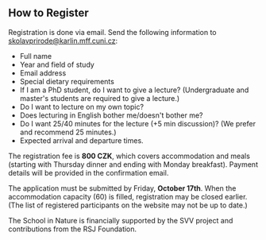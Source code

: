 
## How to Register

Registration is done via email. Send the following information to [skolavprirode@karlin.mff.cuni.cz](mailto:skolavprirode@karlin.mff.cuni.cz):

- Full name
- Year and field of study
- Email address
- Special dietary requirements
- If I am a PhD student, do I want to give a lecture? (Undergraduate and master's students are required to give a lecture.)
- Do I want to lecture on my own topic?
- Does lecturing in English bother me/doesn't bother me?
- Do I want 25/40 minutes for the lecture (+5 min discussion)? (We prefer and recommend 25 minutes.)
- Expected arrival and departure times.

The registration fee is <b>800 CZK</b>, which covers accommodation and meals (starting with Thursday dinner and ending with Monday breakfast). Payment details will be provided in the confirmation email.

The application must be submitted by Friday, <b>October&nbsp;17th</b>. When the accommodation capacity (60) is filled, registration may be closed earlier. (The list of registered participants on the website may not be up to date.)

The School in Nature is financially supported by the SVV project and contributions from the RSJ Foundation.
